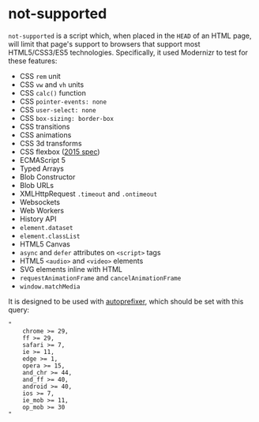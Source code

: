 # not-supported
`not-supported` is a script which, when placed in the `HEAD` of an HTML page, will limit that page's support to browsers that support most HTML5/CSS3/ES5 technologies. Specifically, it used Modernizr to test for these features:

* CSS `rem` unit
* CSS `vw` and `vh` units
* CSS `calc()` function
* CSS `pointer-events: none`
* CSS `user-select: none`
* CSS `box-sizing: border-box`
* CSS transitions
* CSS animations
* CSS 3d transforms
* CSS flexbox ([2015 spec](http://www.w3.org/TR/css-flexbox-1/))
* ECMAScript 5
* Typed Arrays
* Blob Constructor
* Blob URLs
* XMLHttpRequest `.timeout` and `.ontimeout`
* Websockets
* Web Workers
* History API
* `element.dataset`
* `element.classList`
* HTML5 Canvas
* `async` and `defer` attributes on `<script>` tags
* HTML5 `<audio>` and `<video>` elements
* SVG elements inline with HTML
* `requestAnimationFrame` and `cancelAnimationFrame`
* `window.matchMedia`

It is designed to be used with [autoprefixer](https://github.com/postcss/autoprefixer), which should be set with this query:
```
"
	chrome >= 29,
	ff >= 29,
	safari >= 7,
	ie >= 11,
	edge >= 1,
	opera >= 15,
	and_chr >= 44,
	and_ff >= 40,
	android >= 40,
	ios >= 7,
	ie_mob >= 11,
	op_mob >= 30
"
```
